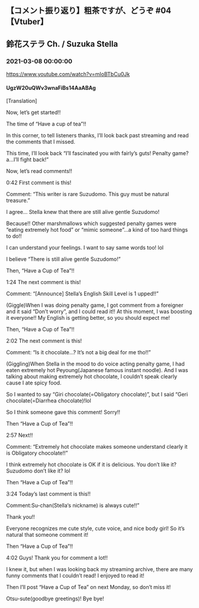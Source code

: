 ## 【コメント振り返り】粗茶ですが、どうぞ #04【Vtuber】
## 鈴花ステラ Ch. / Suzuka Stella
### 2021-03-08 00:00:00
https://www.youtube.com/watch?v=mIoBTbCu0Jk
#### UgzW20uQWv3wnaFiBs14AaABAg
[Translation]

Now, let’s get started!!

The time of “Have a cup of tea”!!

In this corner, to tell listeners thanks, I’ll look back past streaming and read the comments that I missed.

This time, I’ll look back “I’ll fascinated you with fairly’s guts! Penalty game? a...I’ll fight back!”

Now, let’s read comments!!



0:42 First comment is this!

Comment: “This writer is rare Suzudomo. This guy must be natural treasure.”

I agree... Stella knew that there are still alive gentle Suzudomo!

Because!! Other marshmallows which suggested penalty games were “eating extremely hot food” or “mimic someone”...a kind of too hard things to do!!

I can understand your feelings. I want to say same words too! lol

I believe “There is still alive gentle Suzudomo!”

Then, “Have a Cup of Tea”!!



1:24 The next comment is this!

Comment: “[Announce] Stella’s English Skill Level is 1 upped!!”

(Giggle)When I was doing penalty game, I got comment from a foreigner and it said “Don’t worry”, and I could read it!! At this moment, I was boosting it everyone!! My English is getting better, so you should expect me!

Then, “Have a Cup of Tea”!!



2:02 The next comment is this!

Comment: “Is it chocolate...? It’s not a big deal for me tho!!”

(Giggling)When Stella in the mood to do voice acting penalty game, I had eaten extremely hot Peyoung(Japanese famous instant noodle). And I was talking about making extremely hot chocolate, I couldn’t speak clearly cause I ate spicy food.

So I wanted to say “Giri chocolate(=Obligatory chocolate)”, but I said “Geri chocolate(=Diarrhea chocolate)!lol

So I think someone gave this comment! Sorry!!

Then “Have a Cup of Tea”!!



2:57 Next!!

Comment: “Extremely hot chocolate makes someone understand clearly it is Obligatory chocolate!!”

I think extremely hot chocolate is OK if it is delicious. You don’t like it? Suzudomo don’t like it? lol

Then “Have a Cup of Tea”!!



3:24 Today’s last comment is this!!

Comment:Su-chan(Stella‘s nickname) is always cute!!”

Thank you!!

Everyone recognizes me cute style, cute voice, and nice body girl! So it’s natural that someone comment it!

Then “Have a Cup of Tea”!!



4:02 Guys! Thank you for comment a lot!!

I knew it, but when I was looking back my streaming archive, there are many funny comments that I couldn’t read! I enjoyed to read it!

Then I’ll post “Have a Cup of Tea” on next Monday, so don’t miss it!

Otsu-sute(goodbye greetings)! Bye bye!

